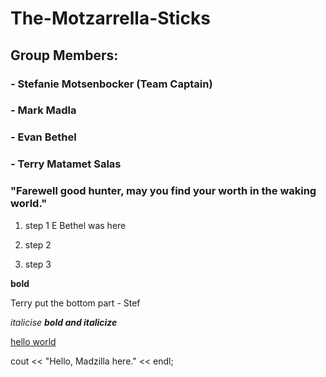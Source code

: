 # The-Motzarrella-Sticks
## Group Members:
### - Stefanie Motsenbocker (Team Captain)
### - Mark Madla
### - Evan Bethel
### - Terry Matamet Salas

### "Farewell good hunter, may you find your worth in the waking world."


1. step 1
E Bethel was here

2. step 2
3. step 3

**bold**

Terry put the bottom part - Stef

*italicise*
***bold and italicize***

[hello world](websit)

cout << "Hello, Madzilla here." << endl;
